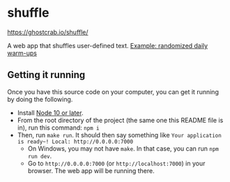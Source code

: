 # shuffle

https://ghostcrab.io/shuffle/

A web app that shuffles user-defined text. [Example: randomized daily warm-ups](https://ghostcrab.io/shuffle/#cards[0]=Drinky%20bird&cards[1]=Jumping%20jacks&cards[10]=Head%20circles&cards[11]=Side%20falls&cards[12]=Zenpo%20kaiten&cards[13]=Bridges&cards[14]=Hip%20twists&cards[2]=Windmills&cards[3]=Side%20stretches&cards[4]=Judo%20push-ups&cards[5]=Fingertip%20push-ups&cards[6]=Planks&cards[7]=Cat/cow&cards[8]=Small%20arm%20circles&cards[9]=Big%20arm%20circles&deckName=Junior%20Calisthenics)

## Getting it running

Once you have this source code on your computer, you can get it running by doing the following.

- Install [Node 10 or later](https://nodejs.org/).
- From the root directory of the project (the same one this README file is in), run this command: `npm i`
- Then, run `make run`. It should then say something like `Your application is ready~! Local: http://0.0.0.0:7000`
  - On Windows, you may not have `make`. In that case, you can run `npm run dev`.
  - Go to `http://0.0.0.0:7000` (or `http://localhost:7000`) in your browser. The web app will be running there.
